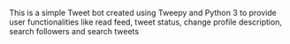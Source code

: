 This is a simple Tweet bot created using Tweepy and Python 3 to provide user functionalities like read feed, tweet status, change profile description, search followers and search tweets
